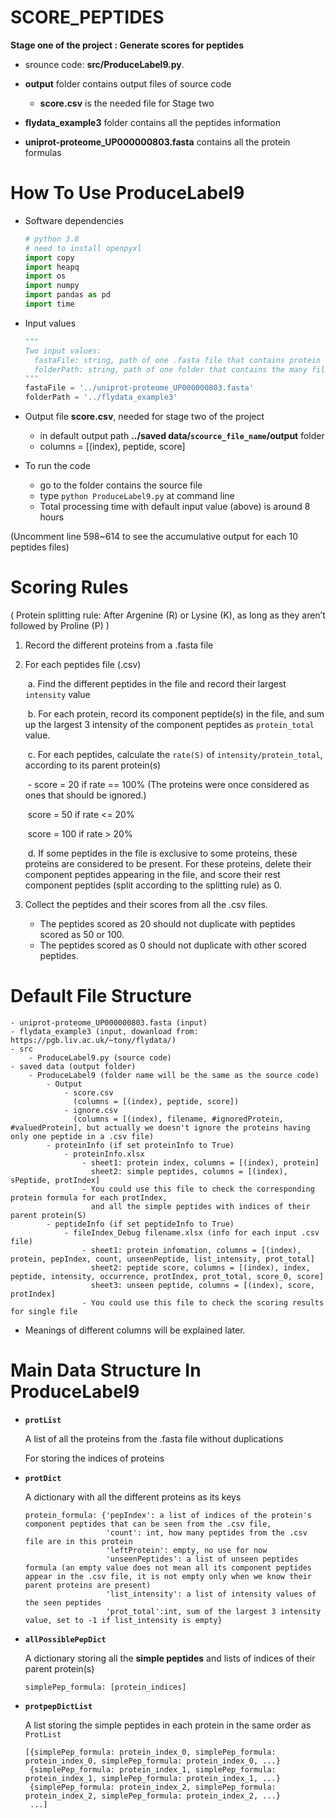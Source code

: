# SCORE_PEPTIDES
**Stage one of the project : Generate scores for peptides**

* srounce code:  **src/ProduceLabel9.py**. 

* **output** folder contains output files of source code

  * **score.csv** is the needed file for Stage two

* **flydata_example3**  folder contains all the peptides information

* **uniprot-proteome_UP000000803.fasta** contains all the protein formulas

  


# How To Use ProduceLabel9

* Software dependencies

  ```python
  # python 3.8
  # need to install openpyxl
  import copy
  import heapq
  import os
  import numpy
  import pandas as pd
  import time
  ```

* Input values

  ```python
  """
  Two input values:
  	fastaFile: string, path of one .fasta file that contains protein formulas
  	folderPath: string, path of one folder that contains the many files of peptides' infomation
  """
  fastaFile = '../uniprot-proteome_UP000000803.fasta'
  folderPath = '../flydata_example3'
  ```

* Output file **score.csv**, needed for stage two of the project

  * in default output path **../saved data/`scource_file_name`/output** folder
  * columns = [(index), peptide, score]

* To run the code

  * go to the folder contains the source file 
  * type `python ProduceLabel9.py` at command line
  * Total processing time with default input value (above) is around 8 hours

(Uncomment line 598~614 to see the accumulative output for each 10 peptides files)



# Scoring Rules

( Protein splitting rule: After Argenine (R) or Lysine (K), as long as they aren’t followed by Proline (P) )

1. Record the different proteins from a .fasta file

2. For each peptides file (.csv)

   ​	a.	Find the different peptides in the file and record their largest `intensity` value

   ​	b.	For each protein, record its component peptide(s) in the file, and sum up the largest 3 intensity of the component peptides as `protein_total` value.

   ​	c.	For each peptides, calculate the `rate(S)` of `intensity/protein_total`, according to its parent protein(s)

   ​			\-	score = 20 if rate == 100%	(The proteins were once considered as ones that should be ignored.)

   ​				 score = 50 if rate <= 20%

   ​				 score = 100 if rate > 20%

   ​	d.	If some peptides in the file is exclusive to some proteins, these proteins are considered to be present. For these proteins, delete their component peptides appearing in the file, and score their rest  component peptides (split according to the splitting rule) as 0.

3. Collect the peptides and their scores from all the .csv files.

   * The peptides scored as 20 should not duplicate with peptides scored as 50 or 100.
   * The peptides scored as 0 should not duplicate with other scored peptides.



# Default File Structure

```
- uniprot-proteome_UP000000803.fasta (input)
- flydata_example3 (input, dowanload from: https://pgb.liv.ac.uk/~tony/flydata/)
- src
	- ProduceLabel9.py (source code)
- saved data (output folder)
	- ProduceLabel9 (folder name will be the same as the source code)
		- Output
		    - score.csv
		      (columns = [(index), peptide, score])
		    - ignore.csv
		      (columns = [(index), filename, #ignoredProtein, #valuedProtein], but actually we doesn't ignore the proteins having only one peptide in a .csv file)
		- proteinInfo (if set proteinInfo to True)
			- proteinInfo.xlsx
				- sheet1: protein index, columns = [(index), protein]
				  sheet2: simple peptides, columns = [(index), sPeptide, protIndex]
				- You could use this file to check the corresponding protein formula for each protIndex,
				  and all the simple peptides with indices of their parent protein(S)
		- peptideInfo (if set peptideInfo to True) 
			- fileIndex_Debug filename.xlsx (info for each input .csv file)
				- sheet1: protein infomation, columns = [(index), protein, pepIndex, count, unseenPeptide, list_intensity, prot_total]
				  sheet2: peptide score, columns = [(index), index, peptide, intensity, occurrence, protIndex, prot_total, score_0, score]
				  sheet3: unseen peptide, columns = [(index), score, protIndex] 
				- You could use this file to check the scoring results for single file
```

* Meanings of different columns will be explained later.



# Main Data Structure In ProduceLabel9

* **`protList`**

  A list of all the proteins from the .fasta file without duplications

  For storing the indices of proteins

* **`protDict`**

  A dictionary with all the different proteins as its keys

  ```
  protein_formula: {'pepIndex': a list of indices of the protein's component peptides that can be seen from the .csv file,
                    'count': int, how many peptides from the .csv file are in this protein
                    'leftProtein': empty, no use for now
                    'unseenPeptides': a list of unseen peptides formula (an empty value does not mean all its component peptides appear in the .csv file, it is not empty only when we know their parent proteins are present)
                    'list_intensity': a list of intensity values of the seen peptides
                    'prot_total':int, sum of the largest 3 intensity value, set to -1 if list_intensity is empty}
  ```

* **`allPossiblePepDict`**

  A dictionary storing all the **simple peptides** and lists of indices of their parent protein(s)

  `simplePep_formula: [protein_indices]`

* **`protpepDictList`**

  A list storing the simple peptides in each protein in the same order  as `ProtList`

  ```
  [{simplePep_formula: protein_index_0, simplePep_formula: protein_index_0, simplePep_formula: protein_index_0, ...}
   {simplePep_formula: protein_index_1, simplePep_formula: protein_index_1, simplePep_formula: protein_index_1, ...}
   {simplePep_formula: protein_index_2, simplePep_formula: protein_index_2, simplePep_formula: protein_index_2, ...}
   ...]
  ```